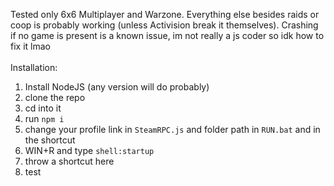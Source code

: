 Tested only 6x6 Multiplayer and Warzone. Everything else besides raids or coop is probably working (unless Activision break it themselves). Crashing if no game is present is a known issue, im not really a js coder so idk how to fix it lmao\
\
Installation:
1. Install NodeJS (any version will do probably)
2. clone the repo
3. cd into it
4. run `npm i`
5. change your profile link in `SteamRPC.js` and folder path in `RUN.bat` and in the shortcut
6. WIN+R and type `shell:startup`
7. throw a shortcut here
8. test
